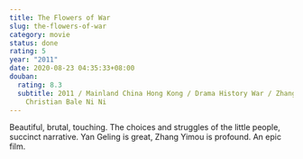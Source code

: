 ```yaml
---
title: The Flowers of War
slug: the-flowers-of-war
category: movie
status: done
rating: 5
year: "2011"
date: 2020-08-23 04:35:33+08:00
douban:
  rating: 8.3
  subtitle: 2011 / Mainland China Hong Kong / Drama History War / Zhang Yimou /
    Christian Bale Ni Ni
---
```


Beautiful, brutal, touching. The choices and struggles of the little people, succinct narrative. Yan Geling is great, Zhang Yimou is profound. An epic film.

